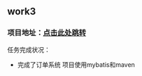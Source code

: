 ## work3
### 项目地址：[点击此处跳转](https://github.com/cleverDY/repository--dy)
任务完成状况：
- 完成了订单系统
项目使用mybatis和maven
